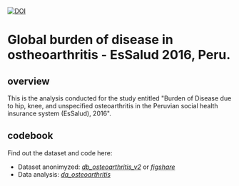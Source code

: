 [![DOI](https://zenodo.org/badge/238759375.svg)](https://zenodo.org/badge/latestdoi/238759375)

# Global burden of disease in ostheoarthritis - EsSalud 2016, Peru.
## overview
This is the analysis conducted for the study entitled "Burden of Disease due to hip, knee, and unspecified osteoarthritis in the Peruvian social health insurance system (EsSalud), 2016".

## codebook
Find out the dataset and code here:
- Dataset anonimyzed: [_db_osteoarthritis_v2_](https://github.com/culquichicon/gbd-ostheoarthritis/blob/master/db_osteoarthritis_v2.xlsb) or [_figshare_](https://figshare.com/s/22f746c8498f3dcca816)
- Data analysis: [_da_osteoarthritis_](https://github.com/culquichicon/gbd-ostheoarthritis/blob/master/da_osteoarthritis.do)
